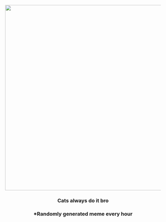 <p align="center">
        <img src="https://i.redd.it/vvwxi09rsaa91.jpg" width="600" height="600">
        </p>
        <h3 align="center">Cats always do it bro</h3>
        <h3 align="center">*Randomly generated meme every hour</h3>
    